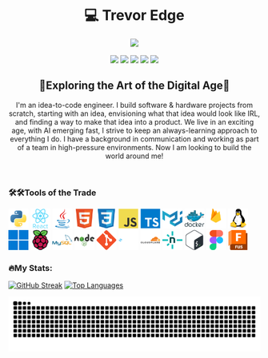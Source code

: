 <h1 align="center">💻 Trevor Edge</h1>

<div id="header" align="center">
  <img src="https://media3.giphy.com/media/v1.Y2lkPTc5MGI3NjExdzA3ZnlrNjRhaHZ4emQ0YjV5N29nd2UzZHUxODExYng2c28zbGhncyZlcD12MV9pbnRlcm5hbF9naWZfYnlfaWQmY3Q9Zw/KzoNhRf1vCCJbpDrB6/giphy.gif" width="300"/>
</div>

<p align="center">
  <a href="mailto:edge.t.xyz@gmail.com">
    <img src="https://img.shields.io/badge/Gmail-D14836?style=for-the-badge&logo=gmail&logoColor=white"/></a>
  <a href="https://www.linkedin.com/in/trevor-edge-43227737a/">
    <img src="https://img.shields.io/badge/linkedin-%230077B5.svg?style=for-the-badge&logo=linkedin&logoColor=white"/></a>
  <a href="https://discord.gg/ucn48bHg">
    <img src="https://img.shields.io/badge/Discord-%235865F2.svg?style=for-the-badge&logo=discord&logoColor=white"/></a>
  <a href="https://www.youtube.com/@TE-DEV">
    <img src="https://img.shields.io/badge/YouTube-%23FF0000.svg?style=for-the-badge&logo=YouTube&logoColor=white"/></a>
  <a href="https://x.com/sys_redux">
    <img src="https://img.shields.io/badge/X-%23000000.svg?style=for-the-badge&logo=X&logoColor=white"/></a>
</p>

<h2 align="center">🧭Exploring the Art of the Digital Age🧭</h2>
<p align="center">I'm an idea-to-code engineer. I build software & hardware projects from scratch, starting with an idea, envisioning what that idea would look like IRL, and finding a way to make that idea into a product. We live in an exciting age, with AI emerging fast, I strive to keep an always-learning approach to everything I do. I have a background in communication and working as part of a team in high-pressure environments. Now I am looking to build the world around me!</p>
</br>

<h3>🛠️🛠️Tools of the Trade</h3>
<div>
  <img src="https://github.com/devicons/devicon/blob/master/icons/python/python-original.svg" title="Python" alt="Python" width="40" height="40"/>
  <img src="https://github.com/devicons/devicon/blob/master/icons/react/react-original-wordmark.svg" title="React" alt="React" width="40" height="40"/>
  <img src="https://github.com/devicons/devicon/blob/master/icons/java/java-original.svg" title="Java" alt="Java" width="40" height="40"/>
  <img src="https://github.com/devicons/devicon/blob/master/icons/html5/html5-original.svg" title="HTML" alt="HTML" width="40" height="40"/>
  <img src="https://github.com/devicons/devicon/blob/master/icons/css3/css3-original.svg" title="CSS" alt="css" width="40" height="40"/>
  <img src="https://github.com/devicons/devicon/blob/master/icons/javascript/javascript-original.svg" title="JavaScript" alt="JavaScript" width="40" height="40"/>
  <img src="https://github.com/devicons/devicon/blob/master/icons/typescript/typescript-original.svg" title="Typescript" alt="Typescript" width="40" height="40"/>
  <img src="https://github.com/devicons/devicon/blob/master/icons/materialui/materialui-original.svg" title="MaterialUI" alt="MaterialUI" width="40" height="40"/>
  <img src="https://github.com/devicons/devicon/blob/master/icons/docker/docker-original-wordmark.svg" title="Docker" alt="Docker" width="40" height="40"/>
  <img src="https://github.com/devicons/devicon/blob/master/icons/firebase/firebase-original-wordmark.svg" title="Firebase" alt="Firebase" width="40" height="40"/>
  <img src="https://github.com/devicons/devicon/blob/master/icons/linux/linux-original.svg" title="Linux" alt="Linux" width="40" height="40"/>
  <img src="https://github.com/devicons/devicon/blob/master/icons/windows11/windows11-original.svg" title="Windows" alt="Windows" width="40" height="40"/>
  <img src="https://github.com/devicons/devicon/blob/master/icons/raspberrypi/raspberrypi-original.svg" title="RaspberryPi" alt="RaspberryPi" width="40" height="40"/>
  <img src="https://github.com/devicons/devicon/blob/master/icons/mysql/mysql-original-wordmark.svg" title="MySQL" alt="MySQL" width="40" height="40"/>
  <img src="https://github.com/devicons/devicon/blob/master/icons/nodejs/nodejs-original-wordmark.svg" title="NodeJS" alt="NodeJS" width="40" height="40"/>
  <img src="https://github.com/devicons/devicon/blob/master/icons/git/git-original.svg" title="Git" alt="Git" width="40" height="40"/>
  <img src="https://github.com/devicons/devicon/blob/master/icons/tailwindcss/tailwindcss-original-wordmark.svg" title="Tailwind" alt="Tailwind" width="40" height="40"/>
  <img src="https://github.com/devicons/devicon/blob/master/icons/cloudflare/cloudflare-original-wordmark.svg" title="Cloudflare" alt="Cloudflare" width="40" height="40"/>
  <img src="https://github.com/devicons/devicon/blob/master/icons/netlify/netlify-original.svg" title="Netlify" alt="Netlify" width="40" height="40"/>
  <img src="https://github.com/devicons/devicon/blob/master/icons/bash/bash-original.svg" title="Bash" alt="Bash" width="40" height="40"/>
  <img src="https://github.com/devicons/devicon/blob/master/icons/figma/figma-original.svg" title="Figma" alt="Figma" width="40" height="40"/>
  <img src="https://github.com/devicons/devicon/blob/master/icons/fusion/fusion-original.svg" title="Fusion360" alt="Fusion360" width="40" height="40"/>
</div>

### 🔥My Stats:
<a href="https://git.io/streak-stats"><img src="https://github-readme-streak-stats.herokuapp.com?user=Sys-Redux&theme=rust-ferris-dark" alt="GitHub Streak" /></a>
<a href="https://github.com/anuraghazra/github-readme-stats"><img src="https://github-readme-stats.vercel.app/api/top-langs/?username=Sys-Redux&layout=compact&theme=great-gatsby" alt="Top Languages" /></a>

![GitHub Contribution Snake](https://raw.githubusercontent.com/Sys-Redux/Sys-Redux/output/snake.svg)



<!---
Sys-Redux/Sys-Redux is a ✨ special ✨ repository because its `README.md` (this file) appears on your GitHub profile.
You can click the Preview link to take a look at your changes.
--->
